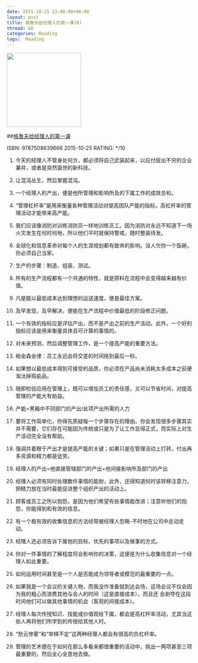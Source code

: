 ```yaml
---
date: 2015-10-25 23:00:00+00:00
layout: post
title: 格鲁夫给经理人的第一课(R)
thread: 60
categories: Reading
tags:  Reading
---
```


<img src="http://ec4.images-amazon.com/images/I/81SBWtigtRL.jpg" width="200" />

##[格鲁夫给经理人的第一课](http://amzn.to/1GQ3eJM)

ISBN: 9787508639666 2015-10-25 RATING: */10

1. 今天的经理人不管身处何方，都必须将自己武装起来，以应付层出不穷的企业兼并，或者是突然面世的新科技。

2. 让混沌丛生，然后掌握混沌。

3. 一个经理人的产出，便是他所管理和影响所及的下属工作的成效总和。

4. “管理杠杆率”是用来衡量各种管理活动对提高团队产能的指标。高杠杆率的管理活动才能带来高产能。

5. 我们应该像消防对训练消防员一样地训练员工。因为消防对永远不知道下一场火灾发生在何时何地，所以他们平时就保持警戒，随时整装待发。

6. 全球化和信息革命对每个人的生涯规划都有致命的影响。没人欠你一个饭碗，你必须自己当家。

7. 生产的步骤：制造、组装、测试。

8. 所有的生产流程都有一个共通的特性，就是原料在流程中会变得越来越有价值。

9. 凡是能以最低成本达到理想的运送速度，便是最佳方案。

10. 及早发现，及早解决，便能在生产流程中价值最低的阶段修正问题。

11. 一个有效的指标应是评估产出，而不是产出之前的生产活动。此外，一个好的指标应该是用来衡量具体且可计算的事情的。

12. 对未来预测，然后调整管理工作，是一个提高产能的重要方法。

13. 帕金森金律：员工永远会将交差的时间拖到最后一秒。

14. 如果想以最低成本得到可接受的品质，你必须在产品尚未消耗太多成本之前便淘汰掉瑕疵品。

15. 随即检验应用在管理上，既可以增加员工的责任感，又可以节省时间，对提高管理的产能大有助益。

16. 产能=黑箱中不同部门的产出/此项产出所需的人力

17. 要将工作简单化，你得先质疑每一个步骤存在的理由。你会发现很多步骤其实并不需要，它们存在可能因为传统或只是为了让工作显得正式，而实际上对生产活动完全没有帮助。

18. 强调并着眼于产出才是提高产能的关键；如果只是在管理活动上打转，付出再多资源和精力都是徒劳。

19. 经理人的产出=他直接管辖部门的产出+他间接影响所及部门的产出

20. 经理人必须有同时处理数件事情的能耐，此外，还得知道何时该转移注意力，把精力放在当时最能促进整个组织产出的活动上。

21. 顾客或员工之所以抱怨，是因为他们希望有些事情能改进；注意听他们的抱怨，你能得到和有效的信息。

22. 有一个极有效的收集信息的方法经常被经理人忽略-不时地在公司中走动走动。

23. 经理人还必须告诉下属他的目标、优先的事项以及做事的方式。

24. 你对一件事情的了解程度将会影响你的决策，这便是为什么收集信息对一个经理人如此重要。

25. 如何运用时间甚至是一个人是否能成为领导者或模范的最重要的一点。

26. 如果我是一个会议的关键人物，而我没作准备就到达会场，这场会议不仅会因为我的粗心而浪费其他与会人的时间（这是直接成本），而且还
会剥夺在这段时间他们可以做其他事情的机会（客观的间接成本）。

27. 经理人每次传授知识、技能或价值观给下属，都会是高杠杆率活动，尤其当这些人再将他们所学到的传授给其他人时。

28. “愁云惨雾”和“举棋不定”这两种经理人都会有很高的负杠杆率。

29. 管理的艺术便在于如何在那么多看来都很重要的活动中，挑出一两项甚至三项最重要的，然后全心全意地去做。